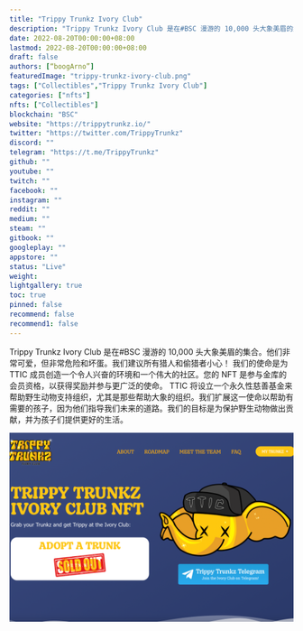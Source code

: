 ```yaml
---
title: "Trippy Trunkz Ivory Club"
description: "Trippy Trunkz Ivory Club 是在#BSC 漫游的 10,000 头大象美眉的集合。他们非常可爱，但非常危险和坏蛋。"
date: 2022-08-20T00:00:00+08:00
lastmod: 2022-08-20T00:00:00+08:00
draft: false
authors: [“boogArno”]
featuredImage: "trippy-trunkz-ivory-club.png"
tags: ["Collectibles","Trippy Trunkz Ivory Club"]
categories: ["nfts"]
nfts: ["Collectibles"]
blockchain: "BSC"
website: "https://trippytrunkz.io/"
twitter: "https://twitter.com/TrippyTrunkz"
discord: ""
telegram: "https://t.me/TrippyTrunkz"
github: ""
youtube: ""
twitch: ""
facebook: ""
instagram: ""
reddit: ""
medium: ""
steam: ""
gitbook: ""
googleplay: ""
appstore: ""
status: "Live"
weight: 
lightgallery: true
toc: true
pinned: false
recommend: false
recommend1: false
---
```

Trippy Trunkz Ivory Club 是在#BSC 漫游的 10,000 头大象美眉的集合。他们非常可爱，但非常危险和坏蛋。我们建议所有猎人和偷猎者小心！
我们的使命是为 TTIC 成员创造一个令人兴奋的环境和一个伟大的社区。您的 NFT 是参与金库的会员资格，以获得奖励并参与更广泛的使命。
TTIC 将设立一个永久性慈善基金来帮助野生动物支持组织，尤其是那些帮助大象的组织。我们扩展这一使命以帮助有需要的孩子，因为他们指导我们未来的道路。我们的目标是为保护野生动物做出贡献，并为孩子们提供更好的生活。

![trippytrunkzivoryclub-dapp-collectibles-bsc-image1_63ae57781a908b91ae933012f8ae5806](trippytrunkzivoryclub-dapp-collectibles-bsc-image1_63ae57781a908b91ae933012f8ae5806.png)
